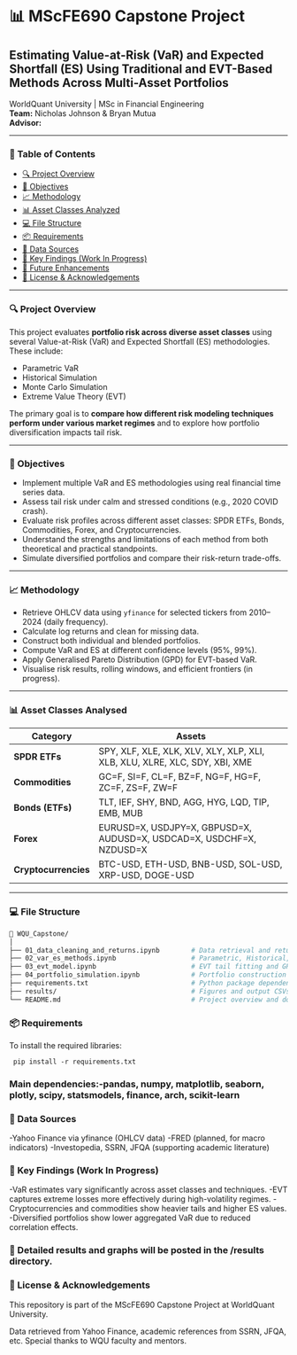 # 📊 MScFE690 Capstone Project  
## Estimating Value-at-Risk (VaR) and Expected Shortfall (ES) Using Traditional and EVT-Based Methods Across Multi-Asset Portfolios  
WorldQuant University | MSc in Financial Engineering  
**Team:** Nicholas Johnson & Bryan Mutua  
**Advisor:**  

---

### 📁 Table of Contents  
- [🔍 Project Overview](#-project-overview)  
- [📌 Objectives](#-objectives)  
- [📈 Methodology](#-methodology)  
- [📊 Asset Classes Analyzed](#-asset-classes-analyzed)  
- [💻 File Structure](#-file-structure)  
- [📦 Requirements](#-requirements)  
- [📎 Data Sources](#-data-sources)  
- [📌 Key Findings (Work In Progress)](#-key-findings-work-in-progress)  
- [🧠 Future Enhancements](#-future-enhancements)  
- [🔗 License & Acknowledgements](#-license--acknowledgements)

---

### 🔍 Project Overview  
This project evaluates **portfolio risk across diverse asset classes** using several Value-at-Risk (VaR) and Expected Shortfall (ES) methodologies. These include:  
- Parametric VaR  
- Historical Simulation  
- Monte Carlo Simulation  
- Extreme Value Theory (EVT)  

The primary goal is to **compare how different risk modeling techniques perform under various market regimes** and to explore how portfolio diversification impacts tail risk.

---

### 📌 Objectives  
- Implement multiple VaR and ES methodologies using real financial time series data.  
- Assess tail risk under calm and stressed conditions (e.g., 2020 COVID crash).  
- Evaluate risk profiles across different asset classes: SPDR ETFs, Bonds, Commodities, Forex, and Cryptocurrencies.  
- Understand the strengths and limitations of each method from both theoretical and practical standpoints.  
- Simulate diversified portfolios and compare their risk-return trade-offs.

---

### 📈 Methodology  
- Retrieve OHLCV data using `yfinance` for selected tickers from 2010–2024 (daily frequency).  
- Calculate log returns and clean for missing data.  
- Construct both individual and blended portfolios.  
- Compute VaR and ES at different confidence levels (95%, 99%).  
- Apply Generalised Pareto Distribution (GPD) for EVT-based VaR.  
- Visualise risk results, rolling windows, and efficient frontiers (in progress).

---

### 📊 Asset Classes Analysed  

| Category       | Assets |
|----------------|--------|
| **SPDR ETFs** | SPY, XLF, XLE, XLK, XLV, XLY, XLP, XLI, XLB, XLU, XLRE, XLC, SDY, XBI, XME |
| **Commodities** | GC=F, SI=F, CL=F, BZ=F, NG=F, HG=F, ZC=F, ZS=F, ZW=F |
| **Bonds (ETFs)** | TLT, IEF, SHY, BND, AGG, HYG, LQD, TIP, EMB, MUB |
| **Forex** | EURUSD=X, USDJPY=X, GBPUSD=X, AUDUSD=X, USDCAD=X, USDCHF=X, NZDUSD=X |
| **Cryptocurrencies** | BTC-USD, ETH-USD, BNB-USD, SOL-USD, XRP-USD, DOGE-USD |

---
### 💻 File Structure  

```bash
📁 WQU_Capstone/
│
├── 01_data_cleaning_and_returns.ipynb        # Data retrieval and return computation
├── 02_var_es_methods.ipynb                   # Parametric, Historical, Monte Carlo VaR & ES
├── 03_evt_model.ipynb                        # EVT tail fitting and GPD-based VaR/ES
├── 04_portfolio_simulation.ipynb             # Portfolio construction and optimisation (in progress)
├── requirements.txt                          # Python package dependencies
├── results/                                  # Figures and output CSVs
└── README.md                                 # Project overview and documentation

`````` 
 
### 📦 Requirements
To install the required libraries:

     pip install -r requirements.txt

### Main dependencies:-pandas, numpy, matplotlib, seaborn, plotly, scipy, statsmodels, finance, arch, scikit-learn

### 📎 Data Sources
-Yahoo Finance via yfinance (OHLCV data)
-FRED (planned, for macro indicators)
-Investopedia, SSRN, JFQA (supporting academic literature)

### 📌 Key Findings (Work In Progress)
-VaR estimates vary significantly across asset classes and techniques.
-EVT captures extreme losses more effectively during high-volatility regimes.
-Cryptocurrencies and commodities show heavier tails and higher ES values.
-Diversified portfolios show lower aggregated VaR due to reduced correlation effects.

### 📌 Detailed results and graphs will be posted in the /results directory.

### 🔗 License & Acknowledgements
This repository is part of the MScFE690 Capstone Project at WorldQuant University.

Data retrieved from Yahoo Finance, academic references from SSRN, JFQA, etc.
Special thanks to WQU faculty and mentors.

